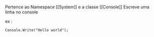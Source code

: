 Pertence ao Namespace [[System]] e a classe [[Console]]
Escreve uma linha no console

ex :
```
Console.Write("Hello world");
```

